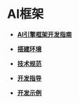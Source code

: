 # AI框架<a name="ZH-CN_TOPIC_0000001157479361"></a>

-   **[AI引擎框架开发指南](AI引擎框架开发指南.md)**  

-   **[搭建环境](搭建环境.md)**  

-   **[技术规范](技术规范.md)**  

-   **[开发指导](开发指导.md)**  

-   **[开发示例](开发示例.md)**  


